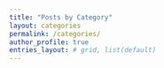 ```yaml
---
title: "Posts by Category"
layout: categories
permalink: /categories/
author_profile: true
entries_layout: # grid, list(default)
---
```

